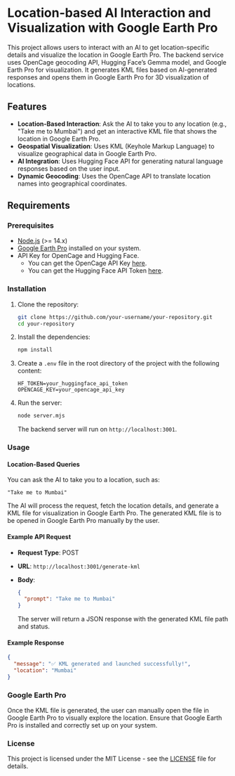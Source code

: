 
# Location-based AI Interaction and Visualization with Google Earth Pro

This project allows users to interact with an AI to get location-specific details and visualize the location in Google Earth Pro. The backend service uses OpenCage geocoding API, Hugging Face’s Gemma model, and Google Earth Pro for visualization. It generates KML files based on AI-generated responses and opens them in Google Earth Pro for 3D visualization of locations.

## Features

- **Location-Based Interaction**: Ask the AI to take you to any location (e.g., "Take me to Mumbai") and get an interactive KML file that shows the location in Google Earth Pro.
- **Geospatial Visualization**: Uses KML (Keyhole Markup Language) to visualize geographical data in Google Earth Pro.
- **AI Integration**: Uses Hugging Face API for generating natural language responses based on the user input.
- **Dynamic Geocoding**: Uses the OpenCage API to translate location names into geographical coordinates.

## Requirements

### Prerequisites

- [Node.js](https://nodejs.org/) (>= 14.x)
- [Google Earth Pro](https://www.google.com/earth/versions/#earth-pro) installed on your system.
- API Key for OpenCage and Hugging Face.
  - You can get the OpenCage API Key [here](https://opencagedata.com/).
  - You can get the Hugging Face API Token [here](https://huggingface.co/docs/hub/security-tokens).

### Installation

1. Clone the repository:

   ```bash
   git clone https://github.com/your-username/your-repository.git
   cd your-repository
   ```

2. Install the dependencies:

   ```bash
   npm install
   ```

3. Create a `.env` file in the root directory of the project with the following content:

   ```
   HF_TOKEN=your_huggingface_api_token
   OPENCAGE_KEY=your_opencage_api_key
   ```

4. Run the server:

   ```bash
   node server.mjs
   ```

   The backend server will run on `http://localhost:3001`.

### Usage

#### Location-Based Queries

   You can ask the AI to take you to a location, such as:

   ```
   "Take me to Mumbai"
   ```

   The AI will process the request, fetch the location details, and generate a KML file for visualization in Google Earth Pro. The generated KML file is to be opened in Google Earth Pro manually by the user.

#### Example API Request

- **Request Type**: POST
- **URL**: `http://localhost:3001/generate-kml`
- **Body**:
  ```json
  {
    "prompt": "Take me to Mumbai"
  }
  ```

  The server will return a JSON response with the generated KML file path and status.

#### Example Response

```json
{
  "message": "✅ KML generated and launched successfully!",
  "location": "Mumbai"
}
```

### Google Earth Pro

Once the KML file is generated, the user can manually open the file in Google Earth Pro to visually explore the location. Ensure that Google Earth Pro is installed and correctly set up on your system.


### License

This project is licensed under the MIT License - see the [LICENSE](LICENSE) file for details.
